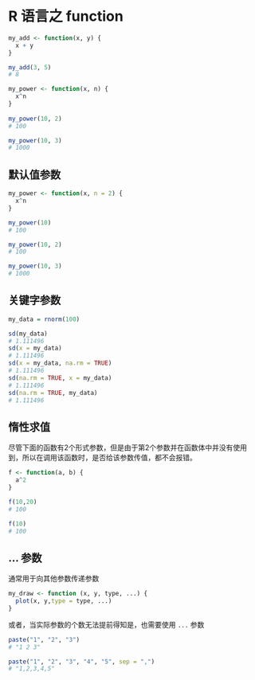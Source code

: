 # R 语言之 function

```R
my_add <- function(x, y) {
  x + y
}

my_add(3, 5)
# 8
```

```R
my_power <- function(x, n) {
  x^n
}
 
my_power(10, 2)
# 100

my_power(10, 3)
# 1000
```

## 默认值参数

```R
my_power <- function(x, n = 2) {
  x^n
}

my_power(10)
# 100

my_power(10, 2)
# 100

my_power(10, 3)
# 1000
```

## 关键字参数

```R
my_data = rnorm(100)

sd(my_data)
# 1.111496
sd(x = my_data)
# 1.111496
sd(x = my_data, na.rm = TRUE)
# 1.111496
sd(na.rm = TRUE, x = my_data)
# 1.111496
sd(na.rm = TRUE, my_data)
# 1.111496
```

## 惰性求值

尽管下面的函数有2个形式参数，但是由于第2个参数并在函数体中并没有使用到，所以在调用该函数时，是否给该参数传值，都不会报错。

```R
f <- function(a, b) {
  a^2
}

f(10,20)
# 100

f(10)
# 100
```

## ... 参数

通常用于向其他参数传递参数

```R
my_draw <- function (x, y, type, ...) {
  plot(x, y,type = type, ...)
}
```

或者，当实际参数的个数无法提前得知是，也需要使用 `...` 参数

```R
paste("1", "2", "3")
# "1 2 3"

paste("1", "2", "3", "4", "5", sep = ",")
# "1,2,3,4,5"
```

